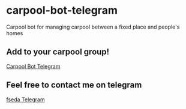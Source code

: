 # carpool-bot-telegram
Carpool bot for managing carpool between a fixed place and people's homes

## Add to your carpool group!
[Carpool Bot Telegram](https://t.me/CaronaNitBot)

## Feel free to contact me on telegram
[fseda Telegram](https://t.me/felipeseda)

